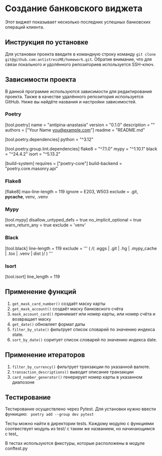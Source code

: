 # Создание банковского виджета

Этот виджет показывает несколько последних успешных банковских операций клиента.

## Инструкция по установке

Для установки проекта введите в командную строку команду ` git clone git@github.com:antistressME/homework.git `.
Обратие внимание, что для связи локального и удолённого репозиториев используется SSH-ключ.

## Зависимости проекта

В данной программе используются зависимости для редактирования проекта. 
Также в качестве удалённого репозитория используется GitHub. 
Ниже вы найдёте названия и настройки зависимостей.

### Poetry

[tool.poetry]
name = "antipina-anastasia"
version = "0.1.0"
description = ""
authors = ["Your Name <you@example.com>"]
readme = "README.md"

[tool.poetry.dependencies]
python = "^3.12"


[tool.poetry.group.lint.dependencies]
flake8 = "^7.1.0"
mypy = "^1.10.1"
black = "^24.4.2"
isort = "^5.13.2"

[build-system]
requires = ["poetry-core"]
build-backend = "poetry.core.masonry.api"

### Flake8

[flake8]
max-line-length = 119
ignore = E203, W503
exclude = .git, __pycache__, venv, .venv

### Mypy

[tool.mypy]
disallow_untyped_defs = true
no_implicit_optional = true
warn_return_any = true
exclude = 'venv'

### Black

[tool.black]
line-length = 119
exclude = '''
(
  /(
      \.eggs
    | \.git
    | \.hg
    | \.mypy_cache
    | \.tox
    | \.venv
    | dist
  )/
)
'''

### Isort

[tool.isort]
line_length = 119

## Применение функций

1. ` get_mask_card_number() ` создаёт маску карты
2. `get_mask_account()` создаёт маску банковского счёта
3. `mask_account_card()` принимает или номер карты, или номер счёта и возвращает маску
4. `get_date()` обновляет формат даты
5. `filter_by_state()` фильтрует список словарей по значению индекса state.
6. `sort_by_date()` соритует список словарей по значению индекса date.

## Применение итераторов

1. `filter_by_currency()` фильтрует транзакции по указанной валюте.
2. `transaction_descriptions()` выводит описание транзакции
3. `card_number_generator()` генерирует номер карты в указанном диапозоне


## Тестирование

Тестирование осуществлено через Pytest.
Для установки нужно ввести функицию:
` poetry add --group dev pytest`

Тесты можно найти в директории tests. 
Каждому модулю с функциями соотвествует модуль из test/ 
с таким же названием, но начинающимся с test_

В тестах используются фикстуры, которые расположены в модуле conftest.py

